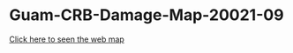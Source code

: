 # Guam-CRB-Damage-Map-20021-09

[Click here to seen the web map](https://aubreymoore.github.io/Guam-CRB-Damage-Map-20021-09/webmap)
